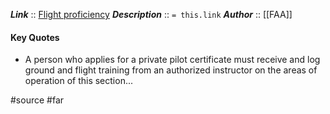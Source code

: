 ***Link***      :: [Flight proficiency](https://www.ecfr.gov/current/title-14/section-61.107)
***Description***      :: `= this.link`
***Author*** :: [[FAA]]

#### Key Quotes
* A person who applies for a private pilot certificate must receive and log ground and flight training from an authorized instructor on the areas of operation of this section...

#source #far